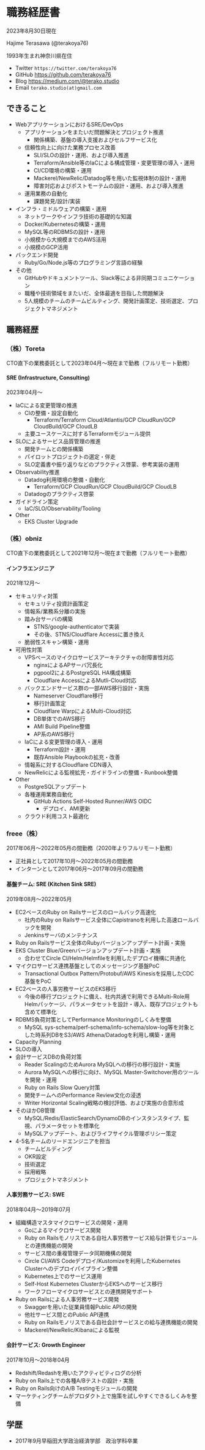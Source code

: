 # 職務経歴書

2023年8月30日現在

Hajime Terasawa (@terakoya76)

1993年生まれ神奈川県在住

* Twitter `https://twitter.com/terakoya76`
* GitHub https://github.com/terakoya76
* Blog https://medium.com/@terako.studio
* Email `terako.studio(at)gmail.com`


## できること

* WebアプリケーションにおけるSRE/DevOps
  * アプリケーションをまたいだ問題解決とプロジェクト推進
    * 関係構築、基盤の導入支援およびセルフサービス化
  * 信頼性向上に向けた業務プロセス改善
    * SLI/SLOの設計・運用、および導入推進
    * Terraform/Ansible等のIaCによる構成管理・変更管理の導入・運用
    * CI/CD環境の構築・運用
    * Mackerel/NewRelic/Datadog等を用いた監視体制の設計・運用
    * 障害対応およびポストモーテムの設計・運用、および導入推進
  * 運用業務の自動化
    * 課題発見/設計/実装
* インフラ・ミドルウェアの構築・運用
  * ネットワークやインフラ技術の基礎的な知識
  * Docker/Kubernetesの構築・運用
  * MySQL等のRDBMSの設計・運用
  * 小規模から大規模までのAWS活用
  * 小規模のGCP活用
* バックエンド開発
  * Ruby/Go/Node.js等のプログラミング言語の経験
* その他
  * GitHubやドキュメントツール、Slack等による非同期コミュニケーション
  * 職種や技術領域をまたいだ、全体最適を目指した問題解決
  * 5人規模のチームのチームビルティング、開発計画策定、技術選定、プロジェクトマネジメント


## 職務経歴

### （株）Toreta

CTO直下の業務委託として2023年04月〜現在まで勤務（フルリモート勤務）

#### SRE (Infrastructure, Consulting)

2023年04月〜

* IaCによる変更管理の推進
  * CIの整備・設定自動化
    * Terraform/Terraform Cloud/Atlantis/GCP CloudRun/GCP CloudBuild/GCP CloudLB
  * 主要ユースケースに対するTerraformモジュール提供
* SLOによるサービス品質管理の推進
  * 開発チームとの関係構築
  * パイロットプロジェクトの選定・伴走
  * SLO定義書や振り返りなどのプラクティス啓蒙、参考実装の運用
* Observability推進
  * Datadog利用環境の整備・自動化
    * Terraform/GCP CloudRun/GCP CloudBuild/GCP CloudLB
  * Datadogのプラクティス啓蒙
* ガイドライン策定
  * IaC/SLO/Observability/Tooling
* Other
  * EKS Cluster Upgrade


### （株）obniz

CTO直下の業務委託として2021年12月〜現在まで勤務（フルリモート勤務）

#### インフラエンジニア

2021年12月〜

* セキュリティ対策
  * セキュリティ投資計画策定
  * 情報系/業務系分離の実施
  * 踏み台サーバの構築
    * STNS/google-authenticatorで実装
    * その後、STNS/Cloudflare Accessに置き換え
  * 脆弱性スキャン構築・運用
* 可用性対策
  * VPSベースのマイクロサービスアーキテクチャの耐障害性対応
    * nginxによるAPサーバ冗長化
    * pgpool2によるPostgreSQL HA構成構築
    * Cloudflare AccessによるMutli-Cloud対応
  * バックエンドサービス群の一部AWS移行設計・実施
    * Nameserver Cloudflare移行
    * 移行計画策定
    * Cloudflare WarpによるMulti-Cloud対応
    * DB単体でのAWS移行
    * AMI Build Pipeline整備
    * AP系のAWS移行
  * IaCによる変更管理の導入・運用
    * Terraform設計・運用
    * 既存Ansible Playbookの拡充・改善
  * 情報系に対するCloudflare CDN導入
  * NewRelicによる監視拡充・ガイドラインの整備・Runbook整備
* Other
  * PostgreSQLアップデート
  * 各種運用業務自動化
    * GitHub Actions Self-Hosted Runner/AWS OIDC
      * デプロイ、AMI更新
  * クラウド利用コスト最適化


### freee（株）

2017年06月〜2022年05月の間勤務（2020年よりフルリモート勤務）
* 正社員として2017年10月〜2022年05月の間勤務
* インターンとして2017年06月〜2017年09月の間勤務

#### 基盤チーム: SRE (Kitchen Sink SRE)

2019年08月〜2022年05月

* EC2ベースのRuby on Railsサービスのロールバック高速化
  * 社内のRuby on Railsサービス全体にCapistranoを利用した高速ロールバックを開発
  * Jenkinsサーバのメンテナンス
* Ruby on Railsサービス全体のRubyバージョンアップデート計画・実施
* EKS Cluster Blue/Greenバージョンアップデート計画・実施
  * 合わせてCircle CI/Helm/Helmfileを利用したデプロイ機構に共通化
* マイクロサービス連携基盤としてのメッセージング基盤PoC
  * Transactional Outbox Pattern/Protobuf/AWS Kinesisを採用したCDC基盤をPoC
* EC2ベースの人事労務サービスのEKS移行
  * 今後の移行プロジェクトに備え、社内共通で利用できるMulti-Role用Helmパッケージ、パラメータセットを設計・導入、既存プロジェクトも含めて標準化
* RDBMS負荷対策としてPerformance Monitoringのしくみを整備
  * MySQL sys-schema/perf-schema/info-schema/slow-log等を対象とした時系列DBをS3/AWS Athena/Datadogを利用し構築・運用
* Capacity Planning
* SLOの導入
* 会計サービスDBの負荷対策
  * Reader ScalingのためAurora MySQLへの移行の移行設計・実施
  * Aurora MySQLへの移行に向け、MySQL Master-Switchover用のツールを開発・運用
  * Ruby on Rails Slow Query対策
  * 開発チームへのPerformance Review文化の浸透
  * Writer Horizontal Scaling戦略の検討評価、および実施の合意形成
* そのほかDB管理
  * MySQL/Redis/ElasticSearch/DynamoDBのインスタンスタイプ、監視、パラメータセットを標準化
  * MySQLアップデート、およびライフサイクル管理ポリシー策定
* 4-5名チームのリードエンジニアを担当
  * チームビルディング
  * OKR設定
  * 技術選定
  * 採用戦略
  * プロジェクトマネジメント

#### 人事労務サービス: SWE

2018年04月〜2019年07月

* 組織構造マスタマイクロサービスの開発・運用
  * Goによるマイクロサービス開発
  * Ruby on Railsモノリスである自社人事労務サービス給与計算モジュールとの連携機能の開発
  * サービス間の重複管理データ同期機構の開発
  * Circle CI/AWS Codeデプロイ/Kustomizeを利用したKubernetes Clusterへのデプロイパイプライン整備
  * Kubernetes上でのサービス運用
  * Self-Host Kubernetes ClusterからEKSへのサービス移行
  * ワークフローマイクロサービスとの連携開発サポート
* Ruby on Railsによる人事労務サービス開発
  * Swaggerを用いた従業員情報Public APIの開発
  * 他社サービス間とのPublic API連携
  * Ruby on Railsモノリスである自社会計サービスとの給与連携機能の開発
  * Mackerel/NewRelic/Kibanaによる監視

#### 会計サービス: Growth Engineer

2017年10月〜2018年04月

* Redshift/Redashを用いたアクティビティログの分析
* Ruby on Rails上での各種A/Bテストの設計・実施
* Ruby on Rails向けのA/B Testingモジュールの開発
* マーケティングチームがプロダクト上で施策を試しやすくできるしくみを整備


## 学歴

* 2017年9月早稲田大学政治経済学部　政治学科卒業

